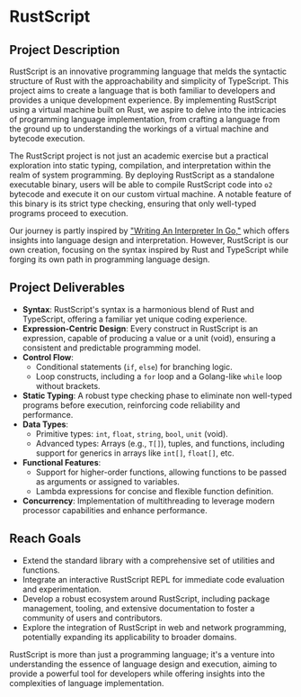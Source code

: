 # RustScript

## Project Description

RustScript is an innovative programming language that melds the syntactic structure of Rust with the approachability and simplicity of TypeScript. This project aims to create a language that is both familiar to developers and provides a unique development experience. By implementing RustScript using a virtual machine built on Rust, we aspire to delve into the intricacies of programming language implementation, from crafting a language from the ground up to understanding the workings of a virtual machine and bytecode execution.

The RustScript project is not just an academic exercise but a practical exploration into static typing, compilation, and interpretation within the realm of system programming. By deploying RustScript as a standalone executable binary, users will be able to compile RustScript code into `o2` bytecode and execute it on our custom virtual machine. A notable feature of this binary is its strict type checking, ensuring that only well-typed programs proceed to execution.

Our journey is partly inspired by ["Writing An Interpreter In Go,"](https://interpreterbook.com/) which offers insights into language design and interpretation. However, RustScript is our own creation, focusing on the syntax inspired by Rust and TypeScript while forging its own path in programming language design.

## Project Deliverables

- **Syntax**: RustScript's syntax is a harmonious blend of Rust and TypeScript, offering a familiar yet unique coding experience.
- **Expression-Centric Design**: Every construct in RustScript is an expression, capable of producing a value or a unit (void), ensuring a consistent and predictable programming model.
- **Control Flow**:
  - Conditional statements (`if`, `else`) for branching logic.
  - Loop constructs, including a `for` loop and a Golang-like `while` loop without brackets.
- **Static Typing**: A robust type checking phase to eliminate non well-typed programs before execution, reinforcing code reliability and performance.
- **Data Types**:
  - Primitive types: `int`, `float`, `string`, `bool`, `unit` (void).
  - Advanced types: Arrays (e.g., `T[]`), tuples, and functions, including support for generics in arrays like `int[]`, `float[]`, etc.
- **Functional Features**:
  - Support for higher-order functions, allowing functions to be passed as arguments or assigned to variables.
  - Lambda expressions for concise and flexible function definition.
- **Concurrency**: Implementation of multithreading to leverage modern processor capabilities and enhance performance.

## Reach Goals

- Extend the standard library with a comprehensive set of utilities and functions.
- Integrate an interactive RustScript REPL for immediate code evaluation and experimentation.
- Develop a robust ecosystem around RustScript, including package management, tooling, and extensive documentation to foster a community of users and contributors.
- Explore the integration of RustScript in web and network programming, potentially expanding its applicability to broader domains.

RustScript is more than just a programming language; it's a venture into understanding the essence of language design and execution, aiming to provide a powerful tool for developers while offering insights into the complexities of language implementation.
